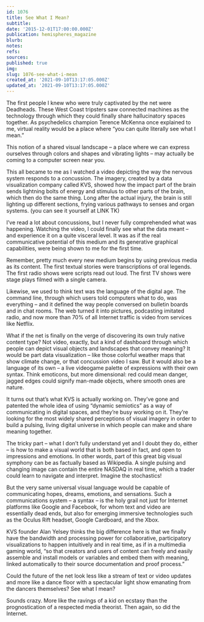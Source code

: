 ```yaml
---
id: 1076
title: See What I Mean?
subtitle: 
date: '2015-12-01T17:00:00.000Z'
publication: hemispheres_magazine
blurb: 
notes: 
refs: 
sources: 
published: true
img: 
slug: 1076-see-what-i-mean
created_at: '2021-09-10T13:17:05.000Z'
updated_at: '2021-09-10T13:17:05.000Z'
---
```

The first people I knew who were truly captivated by the net were Deadheads. These West Coast tripsters saw connected machines as the technology through which they could finally share hallucinatory spaces together. As psychedelics champion Terence McKenna once explained to me, virtual reality would be a place where “you can quite literally see what I mean.” 

This notion of a shared visual landscape – a place where we can express ourselves through colors and shapes and vibrating lights – may actually be coming to a computer screen near you. 

This all became to me as I watched a video depicting the way the nervous system responds to a concussion. The imagery, created by a data visualization company called KVS, showed how the impact part of the brain sends lightning bolts of energy and stimulus to other parts of the brain, which then do the same thing. Long after the actual injury, the brain is still lighting up different sections, frying various pathways to senses and organ systems. (you can see it yourself at  LINK TK)

I’ve read a lot about concussions, but I never fully comprehended what was happening.  Watching the video, I could finally see what the data meant – and experience it on a quite visceral level. It was as if the real communicative potential of this medium and its generative graphical capabilities, were being shown to me for the first time. 

Remember, pretty much every new medium begins by using previous media as its content. The first textual stories were transcriptions of oral legends. The first radio shows were scripts read out loud. The first TV shows were stage plays filmed with a single camera. 

Likewise, we used to think text was the language of the digital age. The command line, through which users told computers what to do, was everything – and it defined the way people conversed on bulletin boards and in chat rooms. The web turned it into pictures, podcasting imitated radio, and now more than 70% of all Internet traffic is video from services like Netflix. 

What if the net is finally on the verge of discovering its own truly native content type? Not video, exactly, but a kind of dashboard through which people can depict visual objects and landscapes that convey meaning? It would be part data visualization – like those colorful weather maps that show climate change, or that concussion video I saw. But it would also be a language of its own – a live videogame palette of expressions with their own syntax. Think emoticons, but more dimensional: red could mean danger, jagged edges could signify man-made objects, where smooth ones are nature. 

It turns out that’s what KVS is actually working on. They’ve gone and patented the whole idea of using “dynamic semiotics” as a way of communicating in digital spaces, and they’re busy working on it. They’re looking for the most widely shared perceptions of visual imagery in order to build a pulsing, living digital universe in which people can make and share meaning together. 

The tricky part – what I don’t fully understand yet and I doubt they do, either – is how to make a visual world that is both based in fact, and open to impressions and emotions. In other words, part of this great big visual symphony can be as factually based as Wikipedia. A single pulsing and changing image can contain the entire NASDAQ in real time, which a trader could learn to navigate and interpret. Imagine the stochastics! 

But the very same universal visual language would be capable of communicating hopes, dreams, emotions, and sensations.  Such a communications system – a syntax – is the holy grail not just for Internet platforms like Google and Facebook, for whom text and video are essentially dead ends, but also for emerging immersive technologies such as the Oculus Rift headset, Google Cardboard, and the Xbox. 

KVS founder Alan Yelsey thinks the big difference here is that we finally have the bandwidth and processing power for collaborative, participatory visualizations to happen intuitively and in real time, as if in a multimedia gaming world, “so that creators and users of content can freely and easily assemble and install models or variables and embed them with meaning, linked automatically to their source documentation and proof process.” 

Could the future of the net look less like a stream of text or video updates and more like a dance floor with a spectacular light show emanating from the dancers themselves? See what I mean? 

Sounds crazy. More like the ravings of a kid on ecstasy than the prognostication of a respected media theorist. Then again, so did the Internet. 
